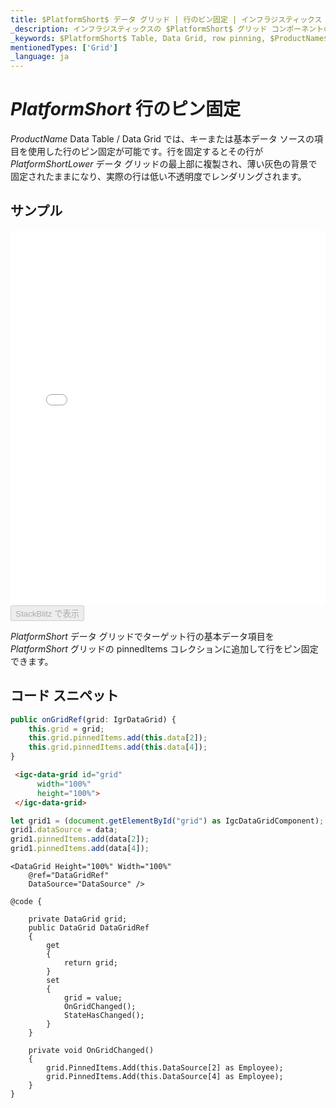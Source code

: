 ```yaml
---
title: $PlatformShort$ データ グリッド | 行のピン固定 | インフラジスティックス
_description: インフラジスティックスの $PlatformShort$ グリッド コンポーネントの行ピン固定機能を使用し、豊富で使いやすい API によって、行変更の順序をロックします。$ProductName$ テーブルのサンプルを是非お試しください!
_keywords: $PlatformShort$ Table, Data Grid, row pinning, $ProductName$, Infragistics, $PlatformShort$ テーブル, データ グリッド, 行のピン固定, インフラジスティックス
mentionedTypes: ['Grid']
_language: ja
---
```


# $PlatformShort$ 行のピン固定

$ProductName$ Data Table / Data Grid では、キーまたは基本データ ソースの項目を使用した行のピン固定が可能です。行を固定するとその行が $PlatformShortLower$ データ グリッドの最上部に複製され、薄い灰色の背景で固定されたままになり、実際の行は低い不透明度でレンダリングされます。

## サンプル

<div class="sample-container loading" style="height: 600px">
    <iframe id="data-grid-row-pinning-iframe" src='{environment:demosBaseUrl}/grids/data-grid-row-pinning' width="100%" height="100%" seamless frameBorder="0" onload="onXPlatSampleIframeContentLoaded(this);"></iframe>
</div>
<div>
    <button data-localize="stackblitz" disabled class="stackblitz-btn"   data-iframe-id="data-grid-row-pinning-iframe" data-demos-base-url="{environment:demosBaseUrl}">StackBlitz で表示
    </button>
</div>
<sample-button src="grids/data-grid/row-pinning"></sample-button>

<div class="divider--half"></div>

$PlatformShort$ データ グリッドでターゲット行の基本データ項目を $PlatformShort$ グリッドの pinnedItems コレクションに追加して行をピン固定できます。

## コード スニペット

```ts
public onGridRef(grid: IgrDataGrid) {
    this.grid = grid;
    this.grid.pinnedItems.add(this.data[2]);
    this.grid.pinnedItems.add(this.data[4]);
}
```

```html
 <igc-data-grid id="grid"
      width="100%"
      height="100%">
 </igc-data-grid>
```

```ts
let grid1 = (document.getElementById("grid") as IgcDataGridComponent);
grid1.dataSource = data;
grid1.pinnedItems.add(data[2]);
grid1.pinnedItems.add(data[4]);
```

```razor
<DataGrid Height="100%" Width="100%"
    @ref="DataGridRef" 
    DataSource="DataSource" />  

@code {
    
    private DataGrid grid;
    public DataGrid DataGridRef
    {
        get
        {
            return grid;
        }
        set
        {
            grid = value;
            OnGridChanged();
            StateHasChanged();
        }
    }

    private void OnGridChanged()
    {
        grid.PinnedItems.Add(this.DataSource[2] as Employee);
        grid.PinnedItems.Add(this.DataSource[4] as Employee);
    }
}
```